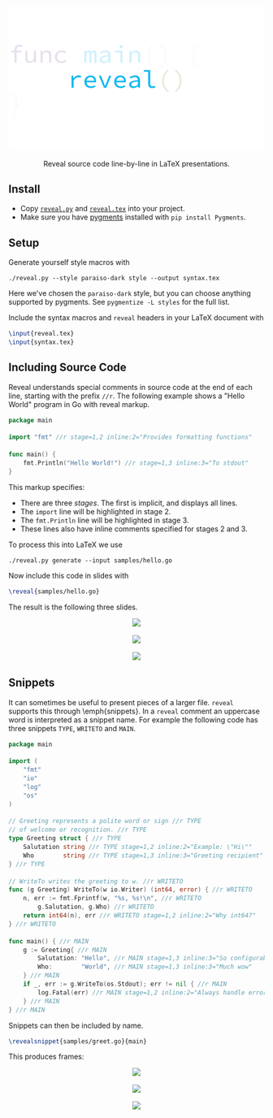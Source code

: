 <p align="center"><img src="logo.png" border="0" alt="reveal" /></p>
<p align="center">Reveal source code line-by-line in LaTeX presentations.</p>





## Install

* Copy [`reveal.py`](reveal.py) and [`reveal.tex`](reveal.tex) into your project.
* Make sure you have [pygments](http://pygments.org/) installed with `pip install Pygments`.

## Setup

Generate yourself style macros with

```
./reveal.py --style paraiso-dark style --output syntax.tex
```

Here we've chosen the `paraiso-dark` style, but you can choose anything
supported by pygments. See `pygmentize -L styles` for the full list.

Include the syntax macros and `reveal` headers in your LaTeX document with

```tex
\input{reveal.tex}
\input{syntax.tex}
```

## Including Source Code

Reveal understands special comments in source code at the end of each line,
starting with the prefix `//r`. The following example shows a "Hello World"
program in Go with reveal markup.

```go
package main

import "fmt" //r stage=1,2 inline:2="Provides formatting functions"

func main() {
	fmt.Println("Hello World!") //r stage=1,3 inline:3="To stdout"
}

```

This markup specifies:

* There are three _stages_. The first is implicit, and displays all lines.
* The `import` line will be highlighted in stage 2.
* The `fmt.Println` line will be highlighted in stage 3.
* These lines also have inline comments specified for stages 2 and 3.

To process this into LaTeX we use

```
./reveal.py generate --input samples/hello.go
```

Now include this code in slides with

```tex
\reveal{samples/hello.go}
```

The result is the following three slides.

<p align="center"><img src="https://i.imgur.com/XpOye0b.png" /></p>
<p align="center"><img src="https://i.imgur.com/IkdZMgo.png" /></p>
<p align="center"><img src="https://i.imgur.com/OSdyTdo.png" /></p>

## Snippets

It can sometimes be useful to present pieces of a larger file. `reveal`
supports this through \emph{snippets}. In a `reveal` comment an uppercase word
is interpreted as a snippet name. For example the following code has three snippets `TYPE`, `WRITETO` and `MAIN`.

```go
package main

import (
	"fmt"
	"io"
	"log"
	"os"
)

// Greeting represents a polite word or sign //r TYPE
// of welcome or recognition. //r TYPE
type Greeting struct { //r TYPE
	Salutation string //r TYPE stage=1,2 inline:2="Example: \"Hi\""
	Who        string //r TYPE stage=1,3 inline:3="Greeting recipient"
} //r TYPE

// WriteTo writes the greeting to w. //r WRITETO
func (g Greeting) WriteTo(w io.Writer) (int64, error) { //r WRITETO
	n, err := fmt.Fprintf(w, "%s, %s!\n", //r WRITETO
		g.Salutation, g.Who) //r WRITETO
	return int64(n), err //r WRITETO stage=1,2 inline:2="Why int64?"
} //r WRITETO

func main() { //r MAIN
	g := Greeting{ //r MAIN
		Salutation: "Hello", //r MAIN stage=1,3 inline:3="So configurable"
		Who:        "World", //r MAIN stage=1,3 inline:3="Much wow"
	} //r MAIN
	if _, err := g.WriteTo(os.Stdout); err != nil { //r MAIN
		log.Fatal(err) //r MAIN stage=1,2 inline:2="Always handle errors"
	} //r MAIN
} //r MAIN

```

Snippets can then be included by name.

```tex
\revealsnippet{samples/greet.go}{main}
```

This produces frames:

<p align="center"><img src="https://i.imgur.com/aEv9n7H.png" /></p>
<p align="center"><img src="https://i.imgur.com/5IFAK8I.png" /></p>
<p align="center"><img src="https://i.imgur.com/KiDRZvj.png" /></p>
